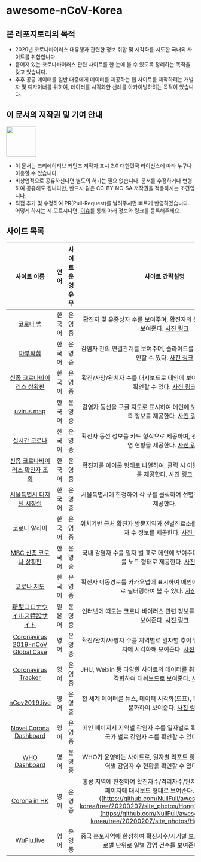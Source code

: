 # awesome-nCoV-Korea

## 본 레포지토리의 목적

* 2020년 코로나바이러스 대유행과 관련한 정보 취합 및 시각화를 시도한 국내외 사이트를 취합합니다.
* 흩어져 있는 코로나바이러스 관련 사이트를 한 눈에 볼 수 있도록 정리하는 목적을 갖고 있습니다.
* 추후 공공 데이터를 일반 대중에게 데이터를 제공하는 웹 사이트를 제작하려는 개발자 및 디자이너를 위하여, 데이터를 시각화한 선례를 아카이빙하려는 목적이 있습니다.

## 이 문서의 저작권 및 기여 안내

<img src="https://mirrors.creativecommons.org/presskit/buttons/88x31/png/by-nc-sa.png" width="80px"></img>

* 이 문서는 크리에이티브 커먼즈 저작자 표시 2.0 대한민국 라이선스에 따라 누구나 이용할 수 있습니다.
* 비상업적으로 공유하신다면 별도의 허가는 필요 없습니다. 문서를 수정하거나 변형하여 공유해도 됩니다만, 반드시 같은 CC-BY-NC-SA 저작권을 적용하시는 조건입니다.
* 직접 추가 및 수정하여 PR(Pull-Request)를 날려주시면 빠르게 반영하겠습니다. 어떻게 하시는 지 모르시다면, [이슈](https://github.com/NullFull/awesome-nCoV-Korea/issues)를 통해 아래 정보와 링크를 등록해주세요.

## 사이트 목록

|                         사이트 이름                          |  언어  | 사이트 운영 유무 |                       사이트 간략설명                        |                     사이트 제작자                      |
| :----------------------------------------------------------: | :----: | :--------------: | :----------------------------------------------------------: | :----------------------------------------------------: |
|                 [코로나 맵](coronamap.site)                  | 한국어 |     운영 중      | 확진자 및 유증상자 수를 보여주며, 확진자의 동선을 네이버 지도로 보여준다. [사진 링크](https://github.com/NullFull/awesome-nCoV-korea/tree/20200207/site_photos/coronamap.site) |            [이동훈님](ehdgns1766@naver.com)            |
| [마부작침](http://mabu.newscloud.sbs.co.kr/202002corona/web/index.html) | 한국어 |     운영 중      | 감염자 간의 연결관계를 보여주며, 슬라이드를 이용하여 일자별로 확인할 수 있다. [사진 링크](https://github.com/NullFull/awesome-nCoV-korea/tree/20200207/site_photos/mabu.sbs) |                  SBS 데이터저널리즘팀                  |
|     [신종 코로나바이러스 상황판](https://wuhanvirus.kr/)     | 한국어 |     운영 중      | 확진/사망/완치자 수를 대시보드로 메인에 보여주며, 날짜 별 추이를 확인할 수 있다. [사진 링크](https://github.com/NullFull/awesome-nCoV-korea/tree/20200207/site_photos/wuhanvirus.kr) |       [둔딘님, 소저씨님](wuhanviruskr@gmail.com)       |
|      [uvirus map](https://uvirus.kr/static/mobile.html)      | 한국어 |     운영 중      | 감염자 동선을 구글 지도로 표시하여 메인에 보여주며, 감염자 수 예측 정보를 제공한다. [사진 링크](https://github.com/NullFull/awesome-nCoV-korea/tree/20200207/site_photos/uvirus.kr) |          [세미콜론](https://uvirus.kr/about)           |
|            [실시간 코로나](https://rtcorona.kr/)             | 한국어 |     운영 중      | 확진자 동선 정보를 카드 형식으로 제공하며, 관련 뉴스 및 글로벌 감염 현황을 제공한다. [사진 링크](https://github.com/NullFull/awesome-nCoV-korea/tree/20200207/site_photos/rtcorona.kr) |         [임지훈님](https://rtcorona.kr/write)          |
| [신종 코로나바이러스 확진자 조회](http://dj.kbs.co.kr/resources/2020-02-03/) | 한국어 |     운영 중      | 확진자를 아이콘 형태로 나열하여, 클릭 시 이동경로 등 확진자 정보를 제공한다. [사진 링크](https://github.com/NullFull/awesome-nCoV-korea/tree/20200207/site_photos/kbs_corona) |                  KBS 데이터저널리즘팀                  |
|     [서울특별시 디지털 시장실](http://scpm.seoul.go.kr)      | 한국어 |     운영 중      | 서울특별시에 한정하여 각 구를 클릭하여 선별진료소, 확진자 정보를 제공한다. |                       서울특별시                       |
|         [코로나 알리미](https://corona-nearby.com/)          | 한국어 |     운영 중      | 위치기반 근처 확진자 방문지역과 선별진료소를 확인할 수 있다. 확진자 수 정보를 제공한다. [사진 링크](https://github.com/NullFull/awesome-nCoV-korea/tree/20200207/site_photos/corona-nearby) |         [김준태님 외 3인](withjuwon@gmail.com)         |
| [MBC 신종 코로나 상황판](https://imnews.imbc.com/newszoomin/groupnews/groupnews_9/index.html) | 한국어 |     운영 중      | 국내 감염자 수를 일자 별 표로 메인에 보여주며, 확진자의 감염경로를 노드 형태로 제공한다. [사진 링크](https://github.com/NullFull/awesome-nCoV-korea/tree/20200207/site_photos/mbc-corona) |                 MBC, 멋쟁이사자처럼 외                 |
|             [코로나 지도](http://coronajido.kr/)             | 한국어 |     운영 중      | 확진자 이동경로를 카카오맵에 표시하여 메인에 보여준다. 확진자 별로 필터링하여 볼 수 있다. [사진 링크](https://github.com/NullFull/awesome-nCoV-korea/tree/20200207/site_photos/coronajido.kr) |    [김준홍, 지주연](wagoowagoo.official@gmail.com)     |
| [新型コロナウイルス特設サイト](https://fij.info/coronavirus-feature) | 일본어 |     운영 중      | 인터넷에 떠도는 코로나 바이러스 관련 정보를 팩트체킹하여 메인에 보여준다. [사진 링크](https://github.com/NullFull/awesome-nCoV-korea/tree/20200207/site_photos/fij-info) |            [FIJ Japan](https://fij.info/en)            |
| [Coronavirus 2019-nCoV Global Case](https://gisanddata.maps.arcgis.com/apps/opsdashboard/index.html#/bda7594740fd40299423467b48e9ecf6) |  영어  |     운영 중      | 확진/완치/사망자 수를 지역별로 일자별 추이 및 발생현황을 한 페이지에 시각화해 보여준다. [사진 링크](https://github.com/NullFull/awesome-nCoV-korea/tree/20200207/site_photos/johnshopkins-csse) |                   Johns Hopkins CSSE                   |
| [Coronavirus Tracker](https://shiny.john-coene.com/coronavirus/) |  영어  |     운영 중      | JHU, Weixin 등 다양한 사이트의 데이터를 취합하여 도표 등으로 시각화하여 대쉬보드로 보여준다. [사진 링크](https://github.com/NullFull/awesome-nCoV-korea/tree/20200207/site_photos/coronavirus-tracker) | [John Coene](https://github.com/JohnCoene/coronavirus) |
|           [nCov2019.live](https://ncov2019.live/)            |  영어  |     운영 중      | 전 세계 데이터를 뉴스, 데이터 시각화(도표), 위키 등의 페이지로 세분화하여 보여준다. [사진 링크](https://github.com/NullFull/awesome-nCoV-korea/tree/20200207/site_photos/nCov2019.live) |   [avischiffmann](https://github.com/avischiffmann)    |
|   [Novel Corona Dashboard](http://www.watch-corona.life/)    |  영어  |     운영 중      | 메인 페이지서 지역별 감염자 수를 일자별로 확인할 수 있으며 GDP 국가 별로 감염자 수를 확인할 수 있다. [사진 링크](https://github.com/NullFull/awesome-nCoV-korea/tree/20200207/site_photos/novel-corona) |           [Aiden Ahn](aiden.c.ahn@gmail.com)           |
| [WHO Dashboard](http://who.maps.arcgis.com/apps/opsdashboard/index.html#/c88e37cfc43b4ed3baf977d77e4a0667) |  영어  |     운영 중      | WHO가 운영하는 사이트로, 일자별 리포트 횟수 및 누적 환자수, 지역별 감염자 수 현황을 확인할 수 있다. [사진 링크](https://github.com/NullFull/awesome-nCoV-korea/tree/20200207/site_photos/WHO-dashboard) |               World Health Organization                |
| [Corona in HK](https://chp-dashboard.geodata.gov.hk/nia/en.html) |  영어  |     운영 중      | 홍콩 지역에 한정하여 확진자수/격리자수/완치자 수와 그 현황을 한 페이지에 대시보드 형태로 보여준다. [사진 링크]([https://github.com/NullFull/awesome-nCoV-korea/tree/20200207/site_photos/Hong%20Kong%20Gov](https://github.com/NullFull/awesome-nCoV-korea/tree/20200207/site_photos/Hong Kong Gov)) |              Hong Kong SAR Administration              |
|              [WuFlu.live](https://wuflu.live/)               |  영어  |     운영 중      | 중국 본토지역에 한정하여 확진자수/시기별 보고건수를 보여주고, 글로벌 단위로 일별 감염 건수를 보여준다. [사진 링크](https://github.com/NullFull/awesome-nCoV-korea/tree/20200207/site_photos/wuflu.live) |                           -                            |
